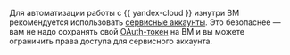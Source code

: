 Для автоматизации работы с {{ yandex-cloud }} изнутри ВМ рекомендуется использовать [сервисные аккаунты](../../iam/concepts/users/service-accounts.md). Это безопаснее — вам не надо сохранять свой [OAuth-токен](../../iam/concepts/authorization/oauth-token.md) на ВМ и вы можете ограничить права доступа для сервисного аккаунта.